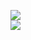 [![](https://img.shields.io/badge/Made%20With-Github%20Spray-lightgrey.svg?style=for-the-badge&logo=github)](https://github.com/Annihil/github-spray#21434)  
[![](https://i.imgur.com/2DrTn0Z.gif)](https://github.com/Annihil/github-spray)